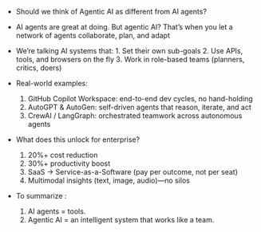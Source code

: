 * Should we think of Agentic AI as different from AI agents?

* AI agents are great at doing. But agentic AI? That’s when you let a network of agents collaborate, plan, and adapt 

* We’re talking AI systems that:
  1️. Set their own sub-goals
  2️. Use APIs, tools, and browsers on the fly
  3️. Work in role-based teams (planners, critics, doers)

* Real-world examples:
  1. GitHub Copilot Workspace: end-to-end dev cycles, no hand-holding
  1. AutoGPT & AutoGen: self-driven agents that reason, iterate, and act
  1. CrewAI / LangGraph: orchestrated teamwork across autonomous agents

* What does this unlock for enterprise?
  1. 20%+ cost reduction
  1. 30%+ productivity boost
  1. SaaS → Service-as-a-Software (pay per outcome, not per seat)
  1. Multimodal insights (text, image, audio)—no silos 

* To summarize :
  1. AI agents = tools.
  1. Agentic AI = an intelligent system that works like a team.

